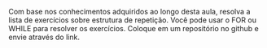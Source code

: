 Com base nos conhecimentos adquiridos ao longo desta aula, resolva a lista de exercícios sobre estrutura de repetição. Você pode usar o FOR ou WHILE para resolver os exercícios. Coloque em um repositório no github e envie através do link.
